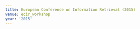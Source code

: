```yaml
---
title: European Conference on Information Retrieval (2015)
venue: ecir_workshop
year: '2015'
---
```

